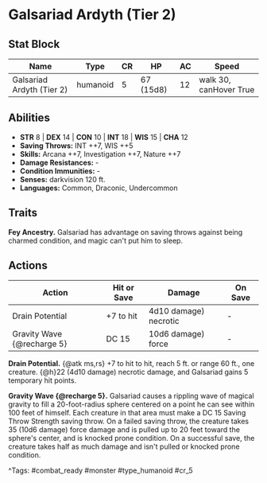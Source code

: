 # Galsariad Ardyth (Tier 2)

## Stat Block

| Name | Type | CR | HP | AC | Speed |
|------|------|----|----|----|-------|
| Galsariad Ardyth (Tier 2) | humanoid | 5 | 67 (15d8) | 12 | walk 30, canHover True |

## Abilities

- **STR** 8 | **DEX** 14 | **CON** 10 | **INT** 18 | **WIS** 15 | **CHA** 12
- **Saving Throws:** INT ++7, WIS ++5  
- **Skills:** Arcana ++7, Investigation ++7, Nature ++7  
- **Damage Resistances:** -  
- **Condition Immunities:** -  
- **Senses:** darkvision 120 ft.  
- **Languages:** Common, Draconic, Undercommon

## Traits

**Fey Ancestry.** Galsariad has advantage on saving throws against being charmed condition, and magic can't put him to sleep.


## Actions

| Action | Hit or Save | Damage | On Save |
|--------|--------------|--------|----------|
| Drain Potential | +7 to hit | 4d10 damage) necrotic | - |
| Gravity Wave {@recharge 5} | DC 15 | 10d6 damage) force | - |

**Drain Potential.** {@atk ms,rs} +7 to hit to hit, reach 5 ft. or range 60 ft., one creature. {@h}22 (4d10 damage) necrotic damage, and Galsariad gains 5 temporary hit points.

**Gravity Wave {@recharge 5}.** Galsariad causes a rippling wave of magical gravity to fill a 20-foot-radius sphere centered on a point he can see within 100 feet of himself. Each creature in that area must make a DC 15 Saving Throw Strength saving throw. On a failed saving throw, the creature takes 35 (10d6 damage) force damage and is pulled up to 20 feet toward the sphere's center, and is knocked prone condition. On a successful save, the creature takes half as much damage and isn't pulled or knocked prone condition.


^Tags: #combat_ready #monster #type_humanoid #cr_5